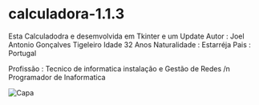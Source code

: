 # calculadora-1.1.3
Esta Calculadodra e desemvolvida em Tkinter e um Update
Autor : Joel Antonio Gonçalves Tigeleiro
Idade 32 Anos 
Naturalidade : Estarréja 
Pais : Portugal

Profissão : Tecnico de informatica instalação e Gestão de Redes /n Programador de Inaformatica

![Capa](https://github.com/joeldevportugal/calculadora-1.1.3/assets/135770029/cc7c8822-0e1e-4ace-bb95-b783380e0630)
